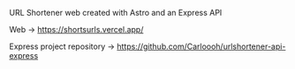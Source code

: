 URL Shortener web created with Astro and an Express API

Web -> https://shortsurls.vercel.app/ 

Express project repository -> https://github.com/Carloooh/urlshortener-api-express
